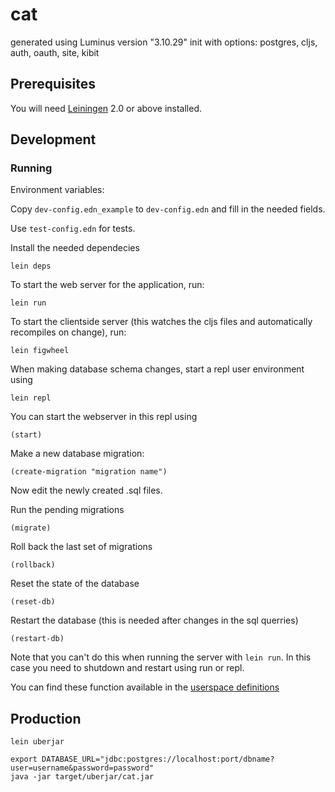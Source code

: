# cat

generated using Luminus version "3.10.29"
init with options: postgres, cljs, auth, oauth, site, kibit


## Prerequisites

You will need [Leiningen][1] 2.0 or above installed.

[1]: https://github.com/technomancy/leiningen


## Development

### Running

Environment variables:

Copy `dev-config.edn_example` to `dev-config.edn` and fill in the needed fields.

Use `test-config.edn` for tests.

Install the needed dependecies

    lein deps

To start the web server for the application, run:

    lein run

To start the clientside server (this watches the cljs files and automatically recompiles on change), run:

    lein figwheel


When making database schema changes, start a repl user environment using
	
    lein repl

You can start the webserver in this repl using

    (start)

Make a new database migration:

    (create-migration "migration name")

Now edit the newly created .sql files.

Run the pending migrations

    (migrate)

Roll back the last set of migrations

    (rollback)

Reset the state of the database

    (reset-db)

Restart the database (this is needed after changes in the sql querries)

    (restart-db)

Note that you can't do this when running the server with `lein run`.
In this case you need to shutdown and restart using run or repl.

You can find these function available in the [userspace definitions][2]


## Production

	lein uberjar
	
	export DATABASE_URL="jdbc:postgres://localhost:port/dbname?user=username&password=password"
	java -jar target/uberjar/cat.jar


[2]: env/dev/clj/user.clj
[3]: src/clj/cat/db/core.clj
